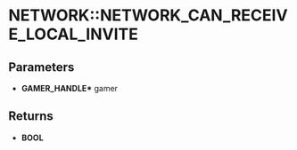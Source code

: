 # NETWORK::NETWORK_CAN_RECEIVE_LOCAL_INVITE

## Parameters
* **GAMER_HANDLE\*** gamer

## Returns
* **BOOL**